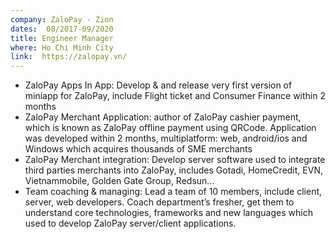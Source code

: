 ```yaml
---
company: ZaloPay - Zion 
dates:  08/2017-09/2020
title: Engineer Manager 
where: Ho Chi Minh City
link:  https://zalopay.vn/
---
```

- ZaloPay Apps In App: Develop & and release very first version of miniapp for ZaloPay, include Flight ticket and Consumer Finance within 2 months
- ZaloPay Merchant Application: author of ZaloPay cashier payment, which is known as ZaloPay offline payment using QRCode. Application was developed within 2 months, multiplatform: web, android/ios and Windows which acquires thousands of SME merchants
- ZaloPay Merchant integration: Develop server software used to integrate third parties merchants into ZaloPay, includes Gotadi, HomeCredit, EVN, Vietnammobile, Golden Gate Group, Redsun...
- Team coaching & managing: Lead a team of 10 members, include client, server, web developers. Coach department’s fresher, get them to understand core technologies, frameworks and new languages which used to develop ZaloPay server/client applications.
